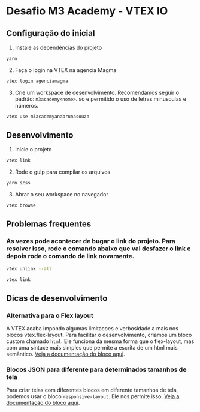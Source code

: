 # Desafio M3 Academy - VTEX IO 

## Configuração do inicial

1. Instale as dependências do projeto

```bash
yarn
```

2. Faça o login na VTEX na agencia Magma 

```bash
vtex login agenciamagma
```

3. Crie um workspace de desenvolvimento. 
Recomendamos seguir o padrão: `m3academy<nome>`. so e permitido o uso de letras minusculas e números.

```bash
vtex use m3academyanabrunasouza
```

## Desenvolvimento

1. Inicie o projeto

```bash
vtex link
```

2. Rode o gulp para compilar os arquivos

```bash
yarn scss
```

3. Abrar o seu workspace no navegador

```bash
vtex browse
```

## Problemas frequentes

### As vezes pode acontecer de bugar o link do projeto. Para resolver isso, rode o comando abaixo que vai desfazer o link e depois rode o comando de link novamente.

```bash
vtex unlink --all

vtex link
```


## Dicas de desenvolvimento

### Alternativa para o Flex layout 
A VTEX acaba impondo algumas limitacoes e verbosidade a mais nos blocos vtex.flex-layout. Para facilitar o desenvolvimento, criamos um bloco custom chamado `html`. Ele funciona da mesma forma que o flex-layout, mas com uma sintaxe mais simples que permite a escrita de um html mais semântico. [Veja a documentação do bloco aqui](../react/components/Html/readme.md).

### Blocos JSON para diferente para determinados tamanhos de tela

Para criar telas com diferentes blocos em diferente tamanhos de tela, podemos usar o bloco `responsive-layout`. Ele nos permite isso. [Veja a documentação do bloco aqui](https://learn.vtex.com/docs/course-layout-blocks-step09conditional-layout-lang-pt).
